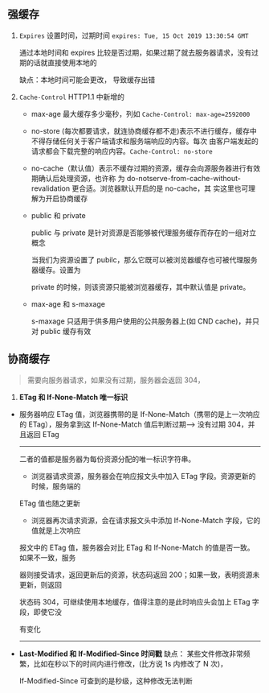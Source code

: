 ## 强缓存

1. `Expires` 设置时间，过期时间 `expires: Tue, 15 Oct 2019 13:30:54 GMT`
    
    通过本地时间和 expires 比较是否过期，如果过期了就去服务器请求，没有过期的话就直接使用本地的
    
    缺点：本地时间可能会更改， 导致缓存出错
    
2. `Cache-Control` HTTP1.1 中新增的
    - max-age 最大缓存多少毫秒，列如 `Cache-Control: max-age=2592000`
    - no-store (每次都要请求，就连协商缓存都不走)表示不进行缓存，缓存中不得存储任何关于客户端请求和服务端响应的内容。每次 由客户端发起的请求都会下载完整的响应内容。`Cache-Control: no-store`
    - no-cache（默认值）表示不缓存过期的资源，缓存会向源服务器进行有效期确认后处理资源，也许称 为 do-notserve-from-cache-without-revalidation 更合适。浏览器默认开启的是 no-cache，其 实这里也可理解为开启协商缓存
    - public 和 private
        
        public 与 private 是针对资源是否能够被代理服务缓存而存在的一组对立概念
        
        当我们为资源设置了 pubilc，那么它既可以被浏览器缓存也可被代理服务器缓存。设置为
        
        private 的时候，则该资源只能被浏览器缓存，其中默认值是 private。
        
    - max-age 和 s-maxage
        
        s-maxage 只适用于供多用户使用的公共服务器上(如 CND cache)，并只对 public 缓存有效
        

## 协商缓存

> 需要向服务器请求，如果没有过期，服务器会返回 304，
> 
1. **ETag 和 If-None-Match 唯一标识**
- 服务器响应 ETag 值，浏览器携带的是 If-None-Match（携带的是上一次响应的 ETag），服务拿到这 If-None-Match 值后判断过期--> 没有过期 304，并且返回 ETag
    
    ---
    
    二者的值都是服务器为每份资源分配的唯一标识字符串。
    
    - 浏览器请求资源，服务器会在响应报文头中加入 ETag 字段。资源更新的时候，服务端的
    
    ETag 值也随之更新
    
    - 浏览器再次请求资源，会在请求报文头中添加 If-None-Match 字段，它的值就是上次响应
    
    报文中的 ETag 值，服务器会对比 ETag 和 If-None-Match 的值是否一致。如果不一致，服务
    
    器则接受请求，返回更新后的资源，状态码返回 200；如果一致，表明资源未更新，则返回
    
    状态码 304，可继续使用本地缓存，值得注意的是此时响应头会加上 ETag 字段，即使它没
    
    有变化
    
    ---
    
- **Last-Modified 和 If-Modified-Since 时间戳**
缺点： 某些文件修改非常频繁，比如在秒以下的时间内进行修改，(比方说 1s 内修改了 N 次)，
    
    If-Modified-Since 可查到的是秒级，这种修改无法判断